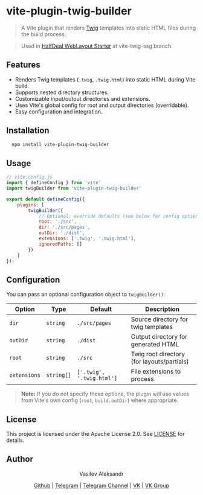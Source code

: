 # vite-plugin-twig-builder
> A Vite plugin that renders [Twig](https://twig.symfony.com/) templates into static HTML files during the build process.

> Used in [HalfDeal WebLayout Starter](https://github.com/Wyndace/halfdeal-weblayout-starter) at vite-twig-ssg branch.

## Features
- Renders Twig templates (`.twig`, `.twig.html`) into static HTML during Vite build.
- Supports nested directory structures.
- Customizable input/output directories and extensions.
- Uses Vite's global config for root and output directories (overridable).
- Easy configuration and integration.

## Installation
```bash
  npm install vite-plugin-twig-builder
```

## Usage
```javascript
// vite.config.js
import { defineConfig } from 'vite'
import twigBuilder from 'vite-plugin-twig-builder'

export default defineConfig({
    plugins: [
        twigBuilder({
            // Optional: override defaults (see below for config options)
            root: './src',
            dir: './src/pages',
            outDir: './dist',
            extensions: ['.twig', '.twig.html'],
            ignoredPaths: []
        })
    ]
});
```

## Configuration
You can pass an optional configuration object to `twigBuilder()`:

| Option       | Type         | Default                         | Description                                   |
|--------------|--------------|---------------------------------|-----------------------------------------------|
| `dir`        | `string`     | `./src/pages`                   | Source directory for twig templates           |
| `outDir`     | `string`     | `./dist`                        | Output directory for generated HTML           |
| `root`       | `string`     | `./src`                         | Twig root directory (for layouts/partials)    |
| `extensions` | `string[]`   | `['.twig', '.twig.html']`       | File extensions to process                    |

> **Note:** If you do not specify these options, the plugin will use values from Vite's own config (`root`, `build.outDir`) where appropriate.

## License
This project is licensed under the Apache License 2.0. See [LICENSE](https://raw.githubusercontent.com/Wyndace/vite-plugin-twig-builder/refs/heads/main/LICENSE) for details.

## Author
<p align="center">Vasilev Aleksandr</p>
<p align="center">
    <a href="https://github.com/Wyndace">Github</a> |
    <a href="https://t.me/Wyndace">Telegram</a> |
    <a href="https://t.me/smthonit">Telegram Channel</a> |
    <a href="https://vk.com/stylelifedeal.wyndace">VK</a> |
    <a href ="https://vk.com/smthonit">VK Group</a>
</p>
